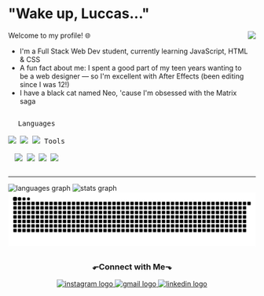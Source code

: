 <h1 align="left">"Wake up, Luccas..."</h1>

<img align="right" height="170" src="https://media0.giphy.com/media/v1.Y2lkPTc5MGI3NjExcmhpbmthOWd1d24wbDczNDZlZXFtb3I3eXRmcGNsN3ZsbjB5cnZoMCZlcD12MV9pbnRlcm5hbF9naWZfYnlfaWQmY3Q9Zw/ip5L71rU6sjcc/giphy.gif"  />

Welcome to my profile! 🌐

- I'm a Full Stack Web Dev student, currently learning JavaScript, HTML & CSS 
- A fun fact about me: I spent a good part of my teen years wanting to be a web designer — so I'm excellent with After Effects (been editing since I was 12!)
- I have a black cat named Neo, 'cause I'm obsessed with the Matrix saga


<p style="display: inline-block;" align="center">
<kbd>
    <kbd>Languages</kbd>
    <br>
    <br>
    <img width="30px" src="https://cdn.jsdelivr.net/gh/devicons/devicon/icons/javascript/javascript-original.svg" /> 
    <img width="30px" src="https://cdn.jsdelivr.net/gh/devicons/devicon/icons/html5/html5-original.svg" /> 
    <img width="30px" src="https://cdn.jsdelivr.net/gh/devicons/devicon/icons/css3/css3-original.svg" /> 
  </kbd>

   <kbd>
    <kbd>Tools</kbd>
    <br>
    <br>
    <img width="30px" src="https://cdn.jsdelivr.net/gh/devicons/devicon/icons/vscode/vscode-original.svg" />
    <img width="30px" src="https://cdn.jsdelivr.net/gh/devicons/devicon/icons/figma/figma-original.svg" />
    <img width="30px" src="https://cdn.jsdelivr.net/gh/devicons/devicon/icons/photoshop/photoshop-plain.svg">
    <img width="30px" src="https://cdn.jsdelivr.net/gh/devicons/devicon/icons/aftereffects/aftereffects-original.svg">
  </kbd>
  </p>

---
<div style="display: inline-block;" align="center">
  <img src="https://github-readme-stats.vercel.app/api?username=luccas-sales&theme=vue-dark&show_icons=true&hide_border=true&count_private=true" height="150" alt="languages graph"  />
  <img src="https://github-readme-stats.vercel.app/api/top-langs/?username=luccas-sales&theme=vue-dark&show_icons=true&hide_border=true&layout=compact" height="150" alt="stats graph"  />
</div>

<picture>
  <source media="(prefers-color-scheme: dark)" srcset="https://raw.githubusercontent.com/luccas-sales/luccas-sales/output/github-contribution-grid-snake-dark.svg">
  <source media="(prefers-color-scheme: light)" srcset="https://raw.githubusercontent.com/luccas-sales/luccas-sales/output/github-contribution-grid-snake.svg">
  <img alt="github contribution grid snake animation" src="https://raw.githubusercontent.com/luccas-sales/luccas-sales/output/github-contribution-grid-snake.svg">
</picture>

##

<h3 align="center">⬐Connect with Me⬎</h3>

<div align="center">
  <a href="https://www.instagram.com/12.21.3.3.1.19/" target="_blank">
    <img src="https://img.shields.io/static/v1?message=Instagram&logo=instagram&label=&color=E4405F&logoColor=white&labelColor=&style=for-the-badge" height="35" alt="instagram logo"  />
  </a>
  <a href="mailto:luccassales888@gmail.com" target="_blank">
    <img src="https://img.shields.io/static/v1?message=Gmail&logo=gmail&label=&color=D14836&logoColor=white&labelColor=&style=for-the-badge" height="35" alt="gmail logo"  />
  </a>
  <a href="https://www.linkedin.com/in/luccas-sales/" target="_blank">
    <img src="https://img.shields.io/static/v1?message=LinkedIn&logo=linkedin&label=&color=0077B5&logoColor=white&labelColor=&style=for-the-badge" height="35" alt="linkedin logo"  />
  </a>
</div>
